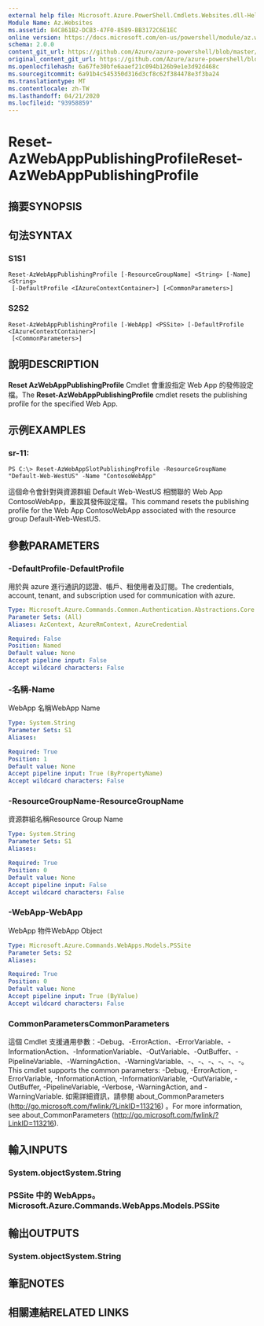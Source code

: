 ```yaml
---
external help file: Microsoft.Azure.PowerShell.Cmdlets.Websites.dll-Help.xml
Module Name: Az.Websites
ms.assetid: 84C861B2-DCB3-47F0-8589-BB3172C6E1EC
online version: https://docs.microsoft.com/en-us/powershell/module/az.websites/reset-azwebapppublishingprofile
schema: 2.0.0
content_git_url: https://github.com/Azure/azure-powershell/blob/master/src/Websites/Websites/help/Reset-AzWebAppPublishingProfile.md
original_content_git_url: https://github.com/Azure/azure-powershell/blob/master/src/Websites/Websites/help/Reset-AzWebAppPublishingProfile.md
ms.openlocfilehash: 6a67fe30bfe6aaef21c094b126b9e1e3d92d468c
ms.sourcegitcommit: 6a91b4c545350d316d3cf8c62f384478e3f3ba24
ms.translationtype: MT
ms.contentlocale: zh-TW
ms.lasthandoff: 04/21/2020
ms.locfileid: "93958859"
---
```

# <span data-ttu-id="c9ba1-101">Reset-AzWebAppPublishingProfile</span><span class="sxs-lookup"><span data-stu-id="c9ba1-101">Reset-AzWebAppPublishingProfile</span></span>

## <span data-ttu-id="c9ba1-102">摘要</span><span class="sxs-lookup"><span data-stu-id="c9ba1-102">SYNOPSIS</span></span>

## <span data-ttu-id="c9ba1-103">句法</span><span class="sxs-lookup"><span data-stu-id="c9ba1-103">SYNTAX</span></span>

### <span data-ttu-id="c9ba1-104">S1</span><span class="sxs-lookup"><span data-stu-id="c9ba1-104">S1</span></span>
```
Reset-AzWebAppPublishingProfile [-ResourceGroupName] <String> [-Name] <String>
 [-DefaultProfile <IAzureContextContainer>] [<CommonParameters>]
```

### <span data-ttu-id="c9ba1-105">S2</span><span class="sxs-lookup"><span data-stu-id="c9ba1-105">S2</span></span>
```
Reset-AzWebAppPublishingProfile [-WebApp] <PSSite> [-DefaultProfile <IAzureContextContainer>]
 [<CommonParameters>]
```

## <span data-ttu-id="c9ba1-106">說明</span><span class="sxs-lookup"><span data-stu-id="c9ba1-106">DESCRIPTION</span></span>
<span data-ttu-id="c9ba1-107">**Reset AzWebAppPublishingProfile** Cmdlet 會重設指定 Web App 的發佈設定檔。</span><span class="sxs-lookup"><span data-stu-id="c9ba1-107">The **Reset-AzWebAppPublishingProfile** cmdlet resets the publishing profile for the specified Web App.</span></span>

## <span data-ttu-id="c9ba1-108">示例</span><span class="sxs-lookup"><span data-stu-id="c9ba1-108">EXAMPLES</span></span>

### <span data-ttu-id="c9ba1-109">sr-1</span><span class="sxs-lookup"><span data-stu-id="c9ba1-109">1:</span></span>
```
PS C:\> Reset-AzWebAppSlotPublishingProfile -ResourceGroupName "Default-Web-WestUS" -Name "ContosoWebApp"
```

<span data-ttu-id="c9ba1-110">這個命令會針對與資源群組 Default Web-WestUS 相關聯的 Web App ContosoWebApp，重設其發佈設定檔。</span><span class="sxs-lookup"><span data-stu-id="c9ba1-110">This command resets the publishing profile for the Web App ContosoWebApp associated with the resource group Default-Web-WestUS.</span></span>

## <span data-ttu-id="c9ba1-111">參數</span><span class="sxs-lookup"><span data-stu-id="c9ba1-111">PARAMETERS</span></span>

### <span data-ttu-id="c9ba1-112">-DefaultProfile</span><span class="sxs-lookup"><span data-stu-id="c9ba1-112">-DefaultProfile</span></span>
<span data-ttu-id="c9ba1-113">用於與 azure 進行通訊的認證、帳戶、租使用者及訂閱。</span><span class="sxs-lookup"><span data-stu-id="c9ba1-113">The credentials, account, tenant, and subscription used for communication with azure.</span></span>

```yaml
Type: Microsoft.Azure.Commands.Common.Authentication.Abstractions.Core.IAzureContextContainer
Parameter Sets: (All)
Aliases: AzContext, AzureRmContext, AzureCredential

Required: False
Position: Named
Default value: None
Accept pipeline input: False
Accept wildcard characters: False
```

### <span data-ttu-id="c9ba1-114">-名稱</span><span class="sxs-lookup"><span data-stu-id="c9ba1-114">-Name</span></span>
<span data-ttu-id="c9ba1-115">WebApp 名稱</span><span class="sxs-lookup"><span data-stu-id="c9ba1-115">WebApp Name</span></span>

```yaml
Type: System.String
Parameter Sets: S1
Aliases:

Required: True
Position: 1
Default value: None
Accept pipeline input: True (ByPropertyName)
Accept wildcard characters: False
```

### <span data-ttu-id="c9ba1-116">-ResourceGroupName</span><span class="sxs-lookup"><span data-stu-id="c9ba1-116">-ResourceGroupName</span></span>
<span data-ttu-id="c9ba1-117">資源群組名稱</span><span class="sxs-lookup"><span data-stu-id="c9ba1-117">Resource Group Name</span></span>

```yaml
Type: System.String
Parameter Sets: S1
Aliases:

Required: True
Position: 0
Default value: None
Accept pipeline input: False
Accept wildcard characters: False
```

### <span data-ttu-id="c9ba1-118">-WebApp</span><span class="sxs-lookup"><span data-stu-id="c9ba1-118">-WebApp</span></span>
<span data-ttu-id="c9ba1-119">WebApp 物件</span><span class="sxs-lookup"><span data-stu-id="c9ba1-119">WebApp Object</span></span>

```yaml
Type: Microsoft.Azure.Commands.WebApps.Models.PSSite
Parameter Sets: S2
Aliases:

Required: True
Position: 0
Default value: None
Accept pipeline input: True (ByValue)
Accept wildcard characters: False
```

### <span data-ttu-id="c9ba1-120">CommonParameters</span><span class="sxs-lookup"><span data-stu-id="c9ba1-120">CommonParameters</span></span>
<span data-ttu-id="c9ba1-121">這個 Cmdlet 支援通用參數：-Debug、-ErrorAction、-ErrorVariable、-InformationAction、-InformationVariable、-OutVariable、-OutBuffer、-PipelineVariable、-WarningAction、-WarningVariable、-、-、-、-、-、-。</span><span class="sxs-lookup"><span data-stu-id="c9ba1-121">This cmdlet supports the common parameters: -Debug, -ErrorAction, -ErrorVariable, -InformationAction, -InformationVariable, -OutVariable, -OutBuffer, -PipelineVariable, -Verbose, -WarningAction, and -WarningVariable.</span></span> <span data-ttu-id="c9ba1-122">如需詳細資訊，請參閱 about_CommonParameters (http://go.microsoft.com/fwlink/?LinkID=113216) 。</span><span class="sxs-lookup"><span data-stu-id="c9ba1-122">For more information, see about_CommonParameters (http://go.microsoft.com/fwlink/?LinkID=113216).</span></span>

## <span data-ttu-id="c9ba1-123">輸入</span><span class="sxs-lookup"><span data-stu-id="c9ba1-123">INPUTS</span></span>

### <span data-ttu-id="c9ba1-124">System.object</span><span class="sxs-lookup"><span data-stu-id="c9ba1-124">System.String</span></span>

### <span data-ttu-id="c9ba1-125">PSSite 中的 WebApps。</span><span class="sxs-lookup"><span data-stu-id="c9ba1-125">Microsoft.Azure.Commands.WebApps.Models.PSSite</span></span>

## <span data-ttu-id="c9ba1-126">輸出</span><span class="sxs-lookup"><span data-stu-id="c9ba1-126">OUTPUTS</span></span>

### <span data-ttu-id="c9ba1-127">System.object</span><span class="sxs-lookup"><span data-stu-id="c9ba1-127">System.String</span></span>

## <span data-ttu-id="c9ba1-128">筆記</span><span class="sxs-lookup"><span data-stu-id="c9ba1-128">NOTES</span></span>

## <span data-ttu-id="c9ba1-129">相關連結</span><span class="sxs-lookup"><span data-stu-id="c9ba1-129">RELATED LINKS</span></span>
